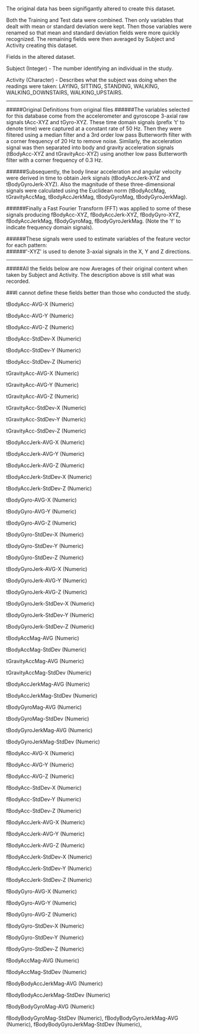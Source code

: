 
The original data has been signifigantly altered to create this dataset.

Both the Training and Test data were combined.  Then only variables that dealt with mean or standard deviation were kept.  Then those variables were renamed so that mean and standard deviation fields were more quickly recognized.  The remaining fields were then averaged by Subject and Activity creating this dataset.



Fields in the altered dataset.

Subject (Integer) - The number identifying an individual in the study.

Activity (Character) - Describes what the subject was doing when the readings were taken: LAYING, SITTING, STANDING, WALKING, WALKING_DOWNSTAIRS, WALKING_UPSTAIRS.



*******
#####Original Definitions from original files
######The variables selected for this database come from the accelerometer and gyroscope 3-axial raw signals tAcc-XYZ and tGyro-XYZ. These time domain signals (prefix 't' to denote time) were captured at a constant rate of 50 Hz. Then they were filtered using a median filter and a 3rd order low pass Butterworth filter with a corner frequency of 20 Hz to remove noise. Similarly, the acceleration signal was then separated into body and gravity acceleration signals (tBodyAcc-XYZ and tGravityAcc-XYZ) using another low pass Butterworth filter with a corner frequency of 0.3 Hz. 

######Subsequently, the body linear acceleration and angular velocity were derived in time to obtain Jerk signals (tBodyAccJerk-XYZ and tBodyGyroJerk-XYZ). Also the magnitude of these three-dimensional signals were calculated using the Euclidean norm (tBodyAccMag, tGravityAccMag, tBodyAccJerkMag, tBodyGyroMag, tBodyGyroJerkMag). 

######Finally a Fast Fourier Transform (FFT) was applied to some of these signals producing fBodyAcc-XYZ, fBodyAccJerk-XYZ, fBodyGyro-XYZ, fBodyAccJerkMag, fBodyGyroMag, fBodyGyroJerkMag. (Note the 'f' to indicate frequency domain signals). 

######These signals were used to estimate variables of the feature vector for each pattern:  
######'-XYZ' is used to denote 3-axial signals in the X, Y and Z directions.

************

#####All the fields below are now Averages of their original content when taken by Subject and Activity.  The description above is still what was recorded.

###I cannot define these fields better than those who conducted the study.

tBodyAcc-AVG-X (Numeric)

tBodyAcc-AVG-Y (Numeric)

tBodyAcc-AVG-Z (Numeric)

tBodyAcc-StdDev-X (Numeric)

tBodyAcc-StdDev-Y (Numeric)

tBodyAcc-StdDev-Z (Numeric)

tGravityAcc-AVG-X (Numeric)

tGravityAcc-AVG-Y (Numeric)

tGravityAcc-AVG-Z (Numeric)

tGravityAcc-StdDev-X (Numeric)

tGravityAcc-StdDev-Y (Numeric)

tGravityAcc-StdDev-Z (Numeric)

tBodyAccJerk-AVG-X (Numeric)

tBodyAccJerk-AVG-Y (Numeric)

tBodyAccJerk-AVG-Z (Numeric)

tBodyAccJerk-StdDev-X (Numeric)

tBodyAccJerk-StdDev-Z (Numeric)

tBodyGyro-AVG-X (Numeric)

tBodyGyro-AVG-Y (Numeric)

tBodyGyro-AVG-Z (Numeric)

tBodyGyro-StdDev-X (Numeric)

tBodyGyro-StdDev-Y (Numeric)

tBodyGyro-StdDev-Z (Numeric)

tBodyGyroJerk-AVG-X (Numeric)

tBodyGyroJerk-AVG-Y (Numeric)

tBodyGyroJerk-AVG-Z (Numeric)

tBodyGyroJerk-StdDev-X (Numeric)

tBodyGyroJerk-StdDev-Y (Numeric)

tBodyGyroJerk-StdDev-Z (Numeric)

tBodyAccMag-AVG (Numeric)

tBodyAccMag-StdDev (Numeric)

tGravityAccMag-AVG (Numeric)

tGravityAccMag-StdDev (Numeric)

tBodyAccJerkMag-AVG (Numeric)

tBodyAccJerkMag-StdDev (Numeric)

tBodyGyroMag-AVG (Numeric)

tBodyGyroMag-StdDev (Numeric)

tBodyGyroJerkMag-AVG (Numeric)

tBodyGyroJerkMag-StdDev (Numeric)

fBodyAcc-AVG-X (Numeric)

fBodyAcc-AVG-Y (Numeric)

fBodyAcc-AVG-Z (Numeric)

fBodyAcc-StdDev-X (Numeric)

fBodyAcc-StdDev-Y (Numeric)

fBodyAcc-StdDev-Z (Numeric)

fBodyAccJerk-AVG-X (Numeric)

fBodyAccJerk-AVG-Y (Numeric)

fBodyAccJerk-AVG-Z (Numeric)

fBodyAccJerk-StdDev-X (Numeric)

fBodyAccJerk-StdDev-Y (Numeric)

fBodyAccJerk-StdDev-Z (Numeric)

fBodyGyro-AVG-X (Numeric)

fBodyGyro-AVG-Y (Numeric)

fBodyGyro-AVG-Z (Numeric)

fBodyGyro-StdDev-X (Numeric)

fBodyGyro-StdDev-Y (Numeric)

fBodyGyro-StdDev-Z (Numeric)

fBodyAccMag-AVG (Numeric)

fBodyAccMag-StdDev (Numeric)

fBodyBodyAccJerkMag-AVG (Numeric)

fBodyBodyAccJerkMag-StdDev (Numeric)

fBodyBodyGyroMag-AVG (Numeric)

fBodyBodyGyroMag-StdDev (Numeric),
fBodyBodyGyroJerkMag-AVG (Numeric),
fBodyBodyGyroJerkMag-StdDev (Numeric),

